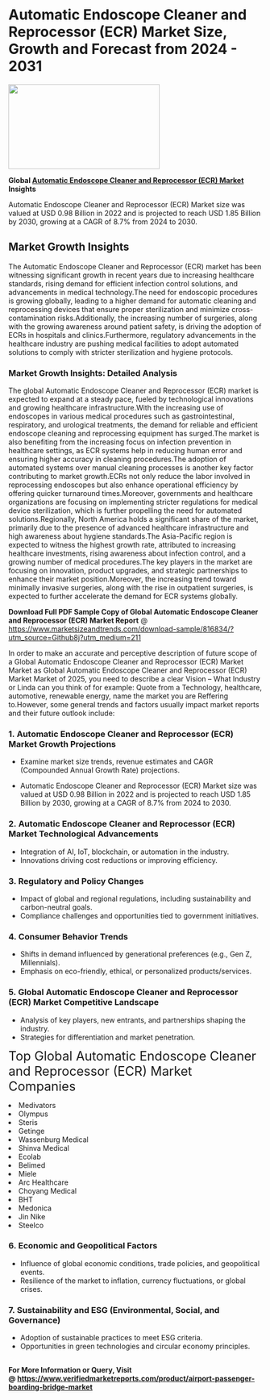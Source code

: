 <H1>Automatic Endoscope Cleaner and Reprocessor (ECR) Market Size, Growth and Forecast from 2024 - 2031</H1><img class="aligncenter size-medium wp-image-584254" src="https://thirdeyenews.in/wp-content/uploads/2024/09/Global-Market-Research-300x168.jpeg" alt="" width="300" height="168" /><p><strong>Global&nbsp;<a href="https://www.marketsizeandtrends.com/download-sample/816834/?utm_source=Github8j?utm_medium=211">Automatic Endoscope Cleaner and Reprocessor (ECR) Market</a> Insights</strong></p><p>Automatic Endoscope Cleaner and Reprocessor (ECR) Market size was valued at USD 0.98 Billion in 2022 and is projected to reach USD 1.85 Billion by 2030, growing at a CAGR of 8.7% from 2024 to 2030.</p><p><h2>Market Growth Insights</h2> The Automatic Endoscope Cleaner and Reprocessor (ECR) market has been witnessing significant growth in recent years due to increasing healthcare standards, rising demand for efficient infection control solutions, and advancements in medical technology.The need for endoscopic procedures is growing globally, leading to a higher demand for automatic cleaning and reprocessing devices that ensure proper sterilization and minimize cross-contamination risks.Additionally, the increasing number of surgeries, along with the growing awareness around patient safety, is driving the adoption of ECRs in hospitals and clinics.Furthermore, regulatory advancements in the healthcare industry are pushing medical facilities to adopt automated solutions to comply with stricter sterilization and hygiene protocols. <h3>Market Growth Insights: Detailed Analysis</h3> The global Automatic Endoscope Cleaner and Reprocessor (ECR) market is expected to expand at a steady pace, fueled by technological innovations and growing healthcare infrastructure.With the increasing use of endoscopes in various medical procedures such as gastrointestinal, respiratory, and urological treatments, the demand for reliable and efficient endoscope cleaning and reprocessing equipment has surged.The market is also benefiting from the increasing focus on infection prevention in healthcare settings, as ECR systems help in reducing human error and ensuring higher accuracy in cleaning procedures.The adoption of automated systems over manual cleaning processes is another key factor contributing to market growth.ECRs not only reduce the labor involved in reprocessing endoscopes but also enhance operational efficiency by offering quicker turnaround times.Moreover, governments and healthcare organizations are focusing on implementing stricter regulations for medical device sterilization, which is further propelling the need for automated solutions.Regionally, North America holds a significant share of the market, primarily due to the presence of advanced healthcare infrastructure and high awareness about hygiene standards.The Asia-Pacific region is expected to witness the highest growth rate, attributed to increasing healthcare investments, rising awareness about infection control, and a growing number of medical procedures.The key players in the market are focusing on innovation, product upgrades, and strategic partnerships to enhance their market position.Moreover, the increasing trend toward minimally invasive surgeries, along with the rise in outpatient surgeries, is expected to further accelerate the demand for ECR systems globally.</p><p><span class=""><strong>Download Full PDF Sample Copy of Global Automatic Endoscope Cleaner and Reprocessor (ECR) Market Report</strong> @ <a href="https://www.marketsizeandtrends.com/download-sample/816834/?utm_source=Github8j?utm_medium=211" target="_blank">https://www.marketsizeandtrends.com/download-sample/816834/?utm_source=Github8j?utm_medium=211</a></span></p><p>In order to make an accurate and perceptive description of future scope of a Global&nbsp;Automatic Endoscope Cleaner and Reprocessor (ECR) Market Market as Global&nbsp;Automatic Endoscope Cleaner and Reprocessor (ECR) Market Market of 2025, you need to describe a clear Vision &ndash; What Industry or Linda can you think of for example: Quote from a Technology, healthcare, automotive, renewable energy, name the market you are Reffering to.However, some general trends and factors usually impact market reports and their future outlook include:</p><h3>1.&nbsp;<strong>Automatic Endoscope Cleaner and Reprocessor (ECR) Market Growth Projections</strong></h3><ul><li>Examine market size trends, revenue estimates and CAGR (Compounded Annual Growth Rate) projections.</li><li><p>Automatic Endoscope Cleaner and Reprocessor (ECR) Market size was valued at USD 0.98 Billion in 2022 and is projected to reach USD 1.85 Billion by 2030, growing at a CAGR of 8.7% from 2024 to 2030.</p></li></ul><h3>2.&nbsp;<strong>Automatic Endoscope Cleaner and Reprocessor (ECR) Market Technological Advancements</strong></h3><ul><li>Integration of AI, IoT, blockchain, or automation in the industry.</li><li>Innovations driving cost reductions or improving efficiency.</li></ul><h3>3.&nbsp;<strong>Regulatory and Policy Changes</strong></h3><ul><li>Impact of global and regional regulations, including sustainability and carbon-neutral goals.</li><li>Compliance challenges and opportunities tied to government initiatives.</li></ul><h3>4.&nbsp;<strong>Consumer Behavior Trends</strong></h3><ul><li>Shifts in demand influenced by generational preferences (e.g., Gen Z, Millennials).</li><li>Emphasis on eco-friendly, ethical, or personalized products/services.</li></ul><h3>5.&nbsp;<strong>Global Automatic Endoscope Cleaner and Reprocessor (ECR) Market Competitive Landscape</strong></h3><ul><li>Analysis of key players, new entrants, and partnerships shaping the industry.</li><li>Strategies for differentiation and market penetration.</li></ul><p data-pm-slice="1 1 []"><span style="color: inherit; font-family: inherit; font-size: 25px;">Top Global Automatic Endoscope Cleaner and Reprocessor (ECR) Market Companies</span></p><div class="" data-test-id=""><p><li>Medivators</li><li> Olympus</li><li> Steris</li><li> Getinge</li><li> Wassenburg Medical</li><li> Shinva Medical</li><li> Ecolab</li><li> Belimed</li><li> Miele</li><li> Arc Healthcare</li><li> Choyang Medical</li><li> BHT</li><li> Medonica</li><li> Jin Nike</li><li> Steelco</li></p></div><h3>6.&nbsp;<strong>Economic and Geopolitical Factors</strong></h3><ul><li>Influence of global economic conditions, trade policies, and geopolitical events.</li><li>Resilience of the market to inflation, currency fluctuations, or global crises.</li></ul><h3>7.&nbsp;<strong>Sustainability and ESG (Environmental, Social, and Governance)</strong></h3><ul><li>Adoption of sustainable practices to meet ESG criteria.</li><li>Opportunities in green technologies and circular economy principles.</li></ul><h2><strong style="font-size: 14px;">For More Information or Query, Visit @&nbsp;</strong><a style="background-color: #ffffff; font-size: 14px;" href="https://www.marketsizeandtrends.com/report/automatic-endoscope-cleaner-and-reprocessor-ecr-market/" target="_blank">https://www.verifiedmarketreports.com/product/airport-passenger-boarding-bridge-market</a></h2>
